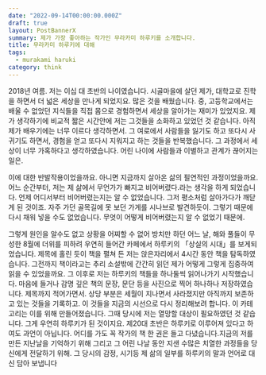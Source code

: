```yaml
---
date: "2022-09-14T00:00:00.000Z"
draft: true
layout: PostBannerX
summary: 제가 가장 좋아하는 작가인 무라카미 하루키를 소개합니다.
title: 무라카미 하루키에 대해
tags:
  - murakami haruki
category: think
---
```


2018년 여름. 저는 이십 대 초반의 나이였습니다. 시골마을에 살던 제가, 대학교로 진학을 하면서 더 넓은 세상을 만나게 되었지요. 많은 것을 배웠습니다. 중, 고등학교에서는 배울 수 없었던 지식들을 직접 몸으로 경험하면서 세상을 알아가는 재미가 있었지요. 제가 생각하기에 비교적 짧은 시간안에 저는 그것들을 소화하고 있었던 것 같습니다. 아직 제가 배우기에는 너무 이르다 생각하면서. 그 여로에서 사람들을 잃기도 하고 또다시 사귀기도 하면서, 경험을 얻고 또다시 지워지고 하는 것들을 반복했습니다. 그 과정에서 세상이 너무 가혹하다고 생각하였습니다. 어린 나이에 사람들과 이별하고 관계가 끊어지는 일은.

이에 대한 반발작용이었을까요. 아니면 지금까지 살아온 삶의 필연적인 과정이었을까요. 어느 순간부터, 저는 제 삶에서 무언가가 빠지고 비어버렸다.라는 생각을 하게 되었습니다. 언제 어디서부터 비어버렸는지는 알 수 없었습니다. 그저 평소처럼 살아가다가 깨닫게 된 것이죠. 자주 가던 골목길에 못 보던 가게를 시나브로 발견하듯이. 그렇기 때문에 다시 채워 넣을 수도 없었습니다. 무엇이 어떻게 비어버렸는지 알 수 없었기 때문에.

그렇게 원인을 알수도 없고 상황을 어찌할 수 없어 방치만 하던 어느 날, 해와 풀들이 무성한 8월에 더위를 피하려 우연히 들어간 카페에서 하루키의 「상실의 시대」를 보게되었습니다. 제목에 홀린 듯이 책을 펼쳐 든 저는 앉은자리에서 4시간 동안 책을 탐독하였습니다. 그전까지 책이라고는 추리 소설밖에 간간히 읽던 제가 어떻게 그렇게 집중하여 읽을 수 있었을까요. 그 이후로 저는 하루키의 책들을 하나둘씩 읽어나가기 시작했습니다. 마음에 들거나 감명 깊은 책의 문장, 문단 등을 사진으로 찍어 하나하나 저장하였습니다. 제목까지 적어가면서. 상당 부분은 세월이 지나면서 사라졌지만 아직까지 보존하고 있는 것들을 기록하고. 이 것들을 지금의 시선으로 다시 정리해보려 합니다. 이 카테고리는 이를 위해 만들어졌습니다. 그때 당시에 저는 열망할 대상이 필요하였던 것 같습니다. 그게 우연히 하루키가 된 것이지요. 제20대 초반은 하루키로 이루어져 있다고 하여도 과언이 아닙니다. 어디를 가도 꼭 작가의 책 한 권은 들고 다녔습니다.지금의 저를 만든 지난날을 기억하기 위해 그리고 그 어린 나날 동안 지샌 수많은 치열한 과정들을 당신에게 전달하기 위해. 그 당시의 감정, 시기등 제 삶의 일부를 하루키의 말과 언어로 대신 담아 보냅니다
